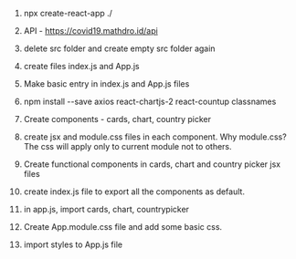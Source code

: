 1. npx create-react-app ./

2. API - https://covid19.mathdro.id/api

3. delete src folder and create empty src folder again

4. create files index.js and App.js

5. Make basic entry in index.js and App.js files

6. npm install --save axios react-chartjs-2 react-countup classnames

7. Create components - cards, chart, country picker

8. create jsx and module.css files in each component. Why module.css? The css will apply only to current module not to others.

9. Create functional components in cards, chart and country picker jsx files

10. create index.js file to export all the components as default.

11. in app.js, import cards, chart, countrypicker

12. Create App.module.css file and add some basic css.

13. import styles to App.js file


